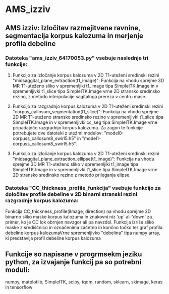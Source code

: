 # AMS_izziv

## AMS izziv: Izločitev razmejitvene ravnine, segmentacija korpus kalozuma in merjenje profila debeline

### Datoteka "ams_izziv_64170053.py" vsebuje naslednje tri funkcije:
1. Funkcijo za izločanje korpus kalozuma v 2D T1-uteženi sredinski rezini "midsaggital_plane_extraction(t1_image)": Funkcija na vhodu sprejme 3D MR T1-uteženo sliko v spremenljiki t1_image tipa SimpleITK.Image in v spremenljivki t1_slice tipa SimpleITK.Image vrne 2D stransko sredinsko rezino, z metodo interpolacije sagitalnga prereza v centru mase.

2. Funkcijo za razgradnjo korpus kalozuma v 2D T1-uteženi sredinski rezini "corpus_callosum_segmentation(t1_slice)": Funkcija na vhodu sprejme 2D MR T1-uteženo stransko sredinsko rezino v spremenljivki t1_slice tipa SimpleITK.Image in v spremenljivki cc_seg tipa SimpleITK.Image vrne pripadajočo razgradnjo korpus kalozuma. Za zagon te funkcije potrebujete dve datoteki z utežmi modelov: "model0-corpuss_callosum8_swirl5.h5" in "model1-corpuss_callosum8_swirl5.h5".

3. Funkcijo za izločanje korpus kalozuma v 2D T1-uteženi sredinski rezini "midsaggital_plane_extraction_ellipse(t1_image)": Funkcija na vhodu sprejme 3D MR T1-uteženo sliko v spremenljiki t1_image tipa SimpleITK.Image in v spremenljivki t1_slice tipa SimpleITK.Image vrne 2D stransko sredinsko rezino z metodo prileganja elipse.

### Datoteka "CC_thickness_profile_funkcija" vsebuje funkcijo za določitev profile debeline v 2D binarni stranski rezini razgradnje korpus kalozuma:
Funkcija CC_thickness_profile(iImage, direction) na vhodu sprejme 2D binarno sliko maske korpus kalozuma in znakovni niz 'up' ali 'down' za primer, ko je CC lok obrnjen navzgor ali pa navzdol. Funkcija izriše sliko maske z središčnico in označenima začetno in končno točko ter graf profila debeline korpus kalozumaVrne spremenljivko "debelina" tipa numpy array, ki predstavlja profil debeline korpus kalozuma

## Funkcije so napisane v progrmsekm jeziku python, za izvajanje funkcij pa so potrebni moduli:
numpy, matplotlib, SimpleITK, scipy, tqdm, random, sklearn, skimage, keras in tensorflow

